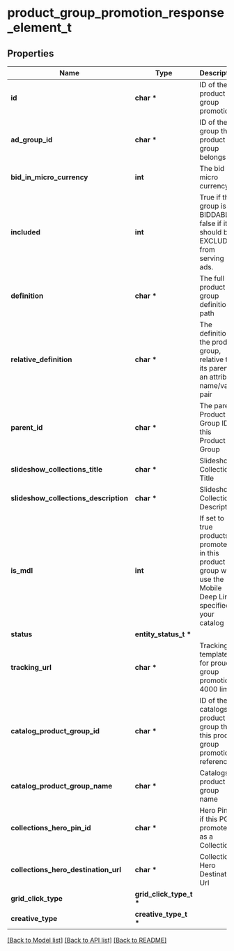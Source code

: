 # product_group_promotion_response_element_t

## Properties
Name | Type | Description | Notes
------------ | ------------- | ------------- | -------------
**id** | **char \*** | ID of the product group promotion. | [optional] 
**ad_group_id** | **char \*** | ID of the ad group the product group belongs to. | [optional] 
**bid_in_micro_currency** | **int** | The bid in micro currency. | [optional] 
**included** | **int** | True if the group is BIDDABLE, false if it should be EXCLUDED from serving ads. | [optional] 
**definition** | **char \*** | The full product group definition path | [optional] 
**relative_definition** | **char \*** | The definition of the product group, relative to its parent - an attribute name/value pair | [optional] 
**parent_id** | **char \*** | The parent Product Group ID of this Product Group | [optional] 
**slideshow_collections_title** | **char \*** | Slideshow Collections Title | [optional] 
**slideshow_collections_description** | **char \*** | Slideshow Collections Description | [optional] 
**is_mdl** | **int** | If set to true products promoted in this product group will use the Mobile Deep Link specified in your catalog | [optional] 
**status** | **entity_status_t \*** |  | [optional] 
**tracking_url** | **char \*** | Tracking template for proudct group promotions. 4000 limit | [optional] 
**catalog_product_group_id** | **char \*** | ID of the catalogs product group that this product group promotion references | [optional] 
**catalog_product_group_name** | **char \*** | Catalogs product group name | [optional] 
**collections_hero_pin_id** | **char \*** | Hero Pin ID if this PG is promoted as a Collection | [optional] 
**collections_hero_destination_url** | **char \*** | Collections Hero Destination Url | [optional] 
**grid_click_type** | **grid_click_type_t \*** |  | [optional] 
**creative_type** | **creative_type_t \*** |  | [optional] 

[[Back to Model list]](../README.md#documentation-for-models) [[Back to API list]](../README.md#documentation-for-api-endpoints) [[Back to README]](../README.md)


